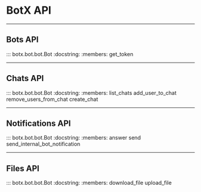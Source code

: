 # BotX API

---

## Bots API

::: botx.bot.bot.Bot
    :docstring:
    :members: get_token

---

## Chats API

::: botx.bot.bot.Bot
    :docstring:
    :members: list_chats add_user_to_chat remove_users_from_chat create_chat

---

## Notifications API

::: botx.bot.bot.Bot
    :docstring:
    :members: answer send send_internal_bot_notification

---

## Files API

::: botx.bot.bot.Bot
    :docstring:
    :members: download_file upload_file
